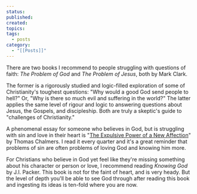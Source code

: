```yaml
---
status: 
published: 
created: 
topics: 
tags:
  - posts
category:
  - "[[Posts]]"
---
```

There are two books I recommend to people struggling with questions of faith: *The Problem of God* and *The Problem of Jesus*, both by Mark Clark.

The former is a rigorously studied and logic-filled exploration of some of Christianity's toughest questions: "Why would a good God send people to hell?" Or, "Why is there so much evil and suffering in the world?" The latter applies the same level of rigour and logic to answering questions about Jesus, the Gospels, and discipleship. Both are truly a skeptic's guide to "challenges of Christianity."

A phenomenal essay for someone who believes in God, but is struggling with sin and love in their heart is "[The Expulsive Power of a New Affection](https://www.monergism.com/thethreshold/sdg/Chalmers,%20Thomas%20-%20The%20Exlpulsive%20Power%20of%20a%20New%20Af.pdf)" by Thomas Chalmers. I read it every quarter and it's a great reminder that problems of sin are often problems of loving God and knowing him more.

For Christians who believe in God yet feel like they're missing something about his character or person or love, I recommend reading *Knowing God* by J.I. Packer. This book is not for the faint of heart, and is very heady. But the level of depth you'll be able to see God through after reading this book and ingesting its ideas is ten-fold where you are now.